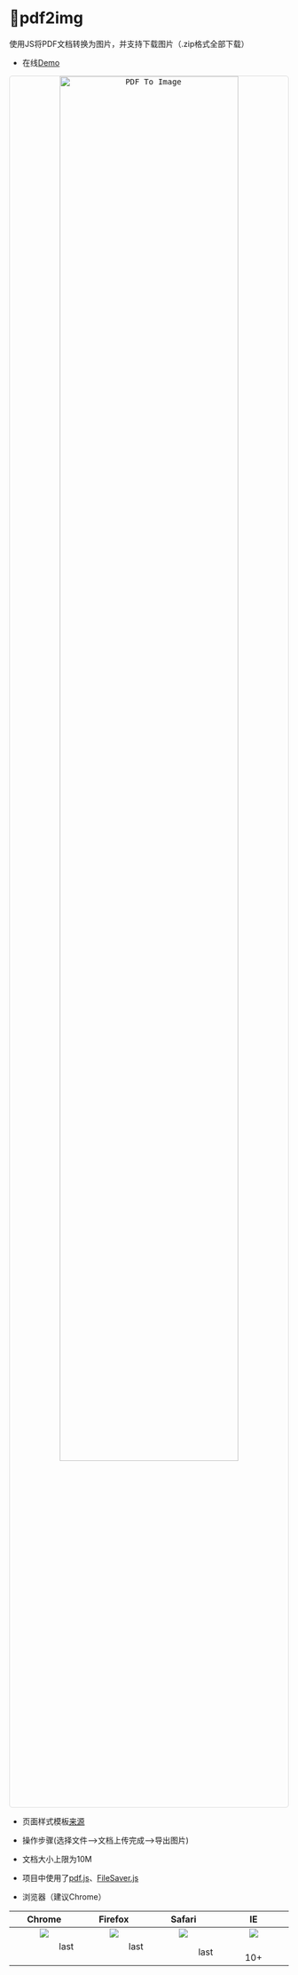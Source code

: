 # :diamond_shape_with_a_dot_inside:pdf2img
使用JS将PDF文档转换为图片，并支持下载图片（.zip格式全部下载）

* 在线[Demo](https://NaturalWill.github.io/pdf2img)
<kbd>
  <div style="border: 1px solid gainsboro;border-radius: 5px;" align="center">
    <img width="80%" height="auto" src="https://raw.githubusercontent.com/NaturalWill/pdf2img/master/img/pdf2img.gif" alt="PDF To Image" title="PDF To Image"/>
  </div>
</kbd>

* 页面样式模板[来源](https://codepen.io/roydigerhund/pen/OMreoV)

* 操作步骤(选择文件-->文档上传完成-->导出图片)

* 文档大小上限为10M

* 项目中使用了[pdf.js](http://mozilla.github.io/pdf.js/)、[FileSaver.js](https://github.com/eligrey/FileSaver.js/)

* 浏览器（建议Chrome）

Chrome  |  Firefox |  Safari |  IE
:------:|:------:|:------:|:------:
![](https://raw.githubusercontent.com/NaturalWill/pdf2img/master/img/chrome.png)  |  ![](https://raw.githubusercontent.com/NaturalWill/pdf2img/master/img/firefox.png)|  ![](https://raw.githubusercontent.com/NaturalWill/pdf2img/master/img/safari.png)|  ![](https://raw.githubusercontent.com/NaturalWill/pdf2img/master/img/ie.png)
  　　　　　last  　　　　　|  　　　　　last  　　　　　|  　　　　　last　  　　　　|  　　　　　10+　  　　　　
 
